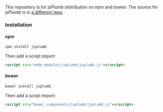 This repository is for jsPlumb distribution on npm and bower. The source for jsPlumb is in [a different repo](https://github.com/jsplumb/jsPlumb).

### Installation

#### npm

```sh
npm install jsplumb
```

Then add a script import:

```xml
<script src="node_modules/jsplumb/jsplumb.js"></script>
```

#### bower

```sh
bower install jsplumb
```

Then add a script import:

```xml
<script src="bower_components/jsplumb/jsplumb.js"></script>
```

